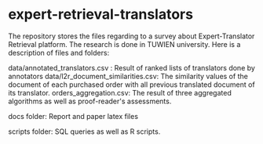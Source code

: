 expert-retrieval-translators
============================

The repository stores the files regarding to a survey about Expert-Translator Retrieval platform. The research is done in TUWIEN university.
Here is a description of files and folders:

data/annotated_translators.csv : Result of ranked lists of translators done by annotators
data/l2r_document_similarities.csv: The similarity values of the document of each purchased order with all previous translated document of its translator.
orders_aggregation.csv: The result of three aggregated algorithms as well as proof-reader's assessments.

docs folder: Report and paper latex files

scripts folder: SQL queries as well as R scripts.
